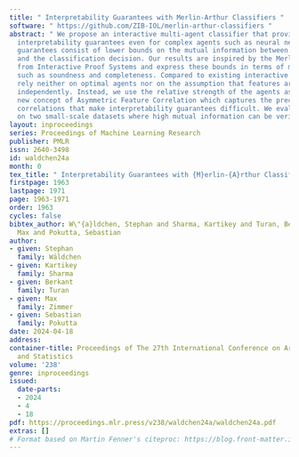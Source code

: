 ```yaml
---
title: " Interpretability Guarantees with Merlin-Arthur Classifiers "
software: " https://github.com/ZIB-IOL/merlin-arthur-classifiers "
abstract: " We propose an interactive multi-agent classifier that provides provable
  interpretability guarantees even for complex agents such as neural networks. These
  guarantees consist of lower bounds on the mutual information between selected features
  and the classification decision. Our results are inspired by the Merlin-Arthur protocol
  from Interactive Proof Systems and express these bounds in terms of measurable metrics
  such as soundness and completeness. Compared to existing interactive setups, we
  rely neither on optimal agents nor on the assumption that features are distributed
  independently. Instead, we use the relative strength of the agents as well as the
  new concept of Asymmetric Feature Correlation which captures the precise kind of
  correlations that make interpretability guarantees difficult. We evaluate our results
  on two small-scale datasets where high mutual information can be verified explicitly. "
layout: inproceedings
series: Proceedings of Machine Learning Research
publisher: PMLR
issn: 2640-3498
id: waldchen24a
month: 0
tex_title: " Interpretability Guarantees with {M}erlin-{A}rthur Classifiers "
firstpage: 1963
lastpage: 1971
page: 1963-1971
order: 1963
cycles: false
bibtex_author: W\"{a}ldchen, Stephan and Sharma, Kartikey and Turan, Berkant and Zimmer,
  Max and Pokutta, Sebastian
author:
- given: Stephan
  family: Wäldchen
- given: Kartikey
  family: Sharma
- given: Berkant
  family: Turan
- given: Max
  family: Zimmer
- given: Sebastian
  family: Pokutta
date: 2024-04-18
address:
container-title: Proceedings of The 27th International Conference on Artificial Intelligence
  and Statistics
volume: '238'
genre: inproceedings
issued:
  date-parts:
  - 2024
  - 4
  - 18
pdf: https://proceedings.mlr.press/v238/waldchen24a/waldchen24a.pdf
extras: []
# Format based on Martin Fenner's citeproc: https://blog.front-matter.io/posts/citeproc-yaml-for-bibliographies/
---
```

